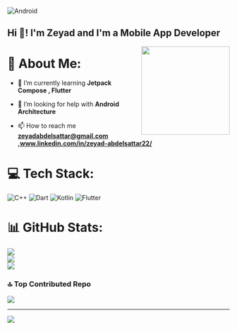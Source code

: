 
![Android](https://github.com/Absattar22/Absattar22/assets/116181912/dfad35d6-c6a9-470c-98e0-982f5c7703fd)


<h2 align="left">Hi 👋! I'm Zeyad and I'm a Mobile App Developer </h2>

<img align="right" height="200" src="https://media.giphy.com/media/v1.Y2lkPTc5MGI3NjExZXM5NjJpOXgxaGZlcGptYXoxZjk5ZXlyb2swcW1tOWo1NXNxcGJsayZlcD12MV9naWZzX3NlYXJjaCZjdD1n/L1R1tvI9svkIWwpVYr/giphy.gif"  />

# 💫 About Me:

- 🌱 I’m currently learning **Jetpack Compose , Flutter**

- 🤝 I’m looking for help with **Android Architecture**

- 📫 How to reach me **zeyadabdelsattar@gmail.com ,www.linkedin.com/in/zeyad-abdelsattar22/**

# 💻 Tech Stack:
![C++](https://img.shields.io/badge/c++-%2300599C.svg?style=for-the-badge&logo=c%2B%2B&logoColor=white) ![Dart](https://img.shields.io/badge/dart-%230175C2.svg?style=for-the-badge&logo=dart&logoColor=white) ![Kotlin](https://img.shields.io/badge/kotlin-%237F52FF.svg?style=for-the-badge&logo=kotlin&logoColor=white) ![Flutter](https://img.shields.io/badge/Flutter-%2302569B.svg?style=for-the-badge&logo=Flutter&logoColor=white)
# 📊 GitHub Stats:
![](https://github-readme-stats.vercel.app/api?username=Absattar22&theme=dark&hide_border=true&include_all_commits=true&count_private=true)<br/>
![](https://github-readme-streak-stats.herokuapp.com/?user=Absattar22&theme=dark&hide_border=true)<br/>
![](https://github-readme-stats.vercel.app/api/top-langs/?username=Absattar22&theme=dark&hide_border=true&include_all_commits=true&count_private=true&layout=compact)

### 🔝 Top Contributed Repo
![](https://github-contributor-stats.vercel.app/api?username=Absattar22&limit=5&theme=dark&combine_all_yearly_contributions=true)

---
[![](https://visitcount.itsvg.in/api?id=Absattar22&icon=0&color=0)](https://visitcount.itsvg.in)

